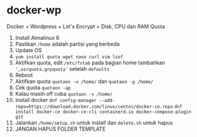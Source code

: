 # docker-wp
Docker + Wordpress + Let's Encrypt + Disk, CPU dan RAM Quota

1. Install Almalinux 8
2. Pastikan `/home` adalah partisi yang berbeda
3. Update OS
4. `yum install quota wget nano curl vim lsof`
4. Aktifkan quota, edit `/etc/fstab` pada bagian home tambahkan `',usrquota,grpquota'` setelah `defaults`
5. Reboot
6. Aktifkan quota `quotaon -u /home/` dan `quotaon -g /home/`
7. Cek quota `quotaon -ap`
8. Kalau masih off coba `quotaon -v /home/`
9. Install docker `dnf config-manager --add-repo=https://download.docker.com/linux/centos/docker-ce.repo` `dnf install docker-ce docker-ce-cli containerd.io docker-compose-plugin git`
10. Jalankan `/home/setup.sh` untuk install dan `delete.sh` untuk hapus
11. JANGAN HAPUS FOLDER TEMPLATE
